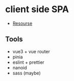 # client side SPA
 
- [Resourse](https://www.frontendmentor.io/challenges/inbrowser-markdown-editor-r16TrrQX9)


## Tools

- vue3 + vue router
- pinia
- eslint + prettier
- nanoid
- sass (maybe)
